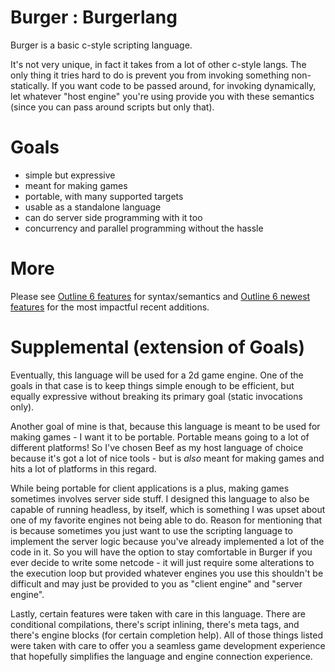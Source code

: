 # Burger : Burgerlang

Burger is a basic c-style scripting language. 


It's not very unique, in fact it takes from a lot of other c-style langs. The only thing it tries hard to do is prevent you from 
invoking something non-statically. If you want code to be passed around, for invoking dynamically, let whatever "host engine" you're using 
provide you with these semantics (since you can pass around scripts but only that).

# Goals

- simple but expressive
- meant for making games
- portable, with many supported targets
- usable as a standalone language
- can do server side programming with it too
- concurrency and parallel programming without the hassle

# More

Please see [Outline 6 features](outline_0_6_refined.md) for syntax/semantics and [Outline 6 newest features](outline_0_6_newfeatures.md) for 
the most impactful recent additions.

# Supplemental (extension of Goals)

Eventually, this language will be used for a 2d game engine. One of the goals in that case is to keep things simple enough to be 
efficient, but equally expressive without breaking its primary goal (static invocations only). 

Another goal of mine is that, because this language is meant to be used for making games - I want it to be portable. Portable means
going to a lot of different platforms! So I've chosen Beef as my host language of choice because it's got a lot of nice tools - but
is _also_ meant for making games and hits a lot of platforms in this regard.

While being portable for client applications is a plus, making games sometimes involves server side stuff. I designed this language
to also be capable of running headless, by itself, which is something I was upset about one of my favorite engines not being able to do. 
Reason for mentioning that is because sometimes you just want to use the scripting language to implement the server logic because you've
already implemented a lot of the code in it. So you will have the option to stay comfortable in Burger if you ever decide to write some
netcode - it will just require some alterations to the execution loop but provided whatever engines you use this shouldn't be difficult and
may just be provided to you as "client engine" and "server engine".

Lastly, certain features were taken with care in this language. There are conditional compilations, there's script inlining, there's 
meta tags, and there's engine blocks (for certain completion help). All of those things listed were taken with care to offer you a 
seamless game development experience that hopefully simplifies the language and engine connection experience.